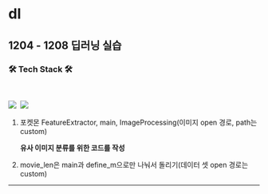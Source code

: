 # dl
## 1204 - 1208 딥러닝 실습
<h3 align="left"><b>🛠 Tech Stack 🛠</b></h3>
</br>
<p align="left">
<img src="https://img.shields.io/badge/Python-blue?style=flat-square&logo=Python&logoColor=white"/></a>&nbsp 
<img src="https://img.shields.io/badge/Tensorflow-1572B6?style=flat-square&logo=Tensorflow&logoColor=white"/></a> &nbsp


1. 포켓몬 FeatureExtractor, main, ImageProcessing(이미지 open 경로, path는 custom)

   **유사 이미지 분류를 위한 코드를 작성**










2. movie_len은 main과 define_m으로만 나눠서 돌리기(데이터 셋 open 경로는 custom)
---------------------------------------------------------------------------



